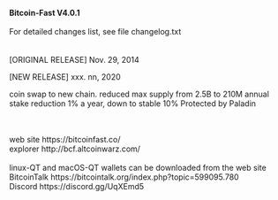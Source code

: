 <b>Bitcoin-Fast V4.0.1</b> <br>
<br>
For detailed changes list, see file changelog.txt
<br>
<br>
<br>
[ORIGINAL RELEASE]
Nov. 29, 2014


[NEW RELEASE]
xxx. nn, 2020

  coin swap to new chain.
  reduced max supply from 2.5B to 210M
  annual stake reduction 1% a year, down to stable 10%
  Protected by Paladin

<br>
<br>
web site https://bitcoinfast.co/<br>
explorer http://bcf.altcoinwarz.com/<br>
<br>
linux-QT and macOS-QT wallets can be downloaded from the web site<br>
BitcoinTalk https://bitcointalk.org/index.php?topic=599095.780<br>
Discord https://discord.gg/UqXEmd5


